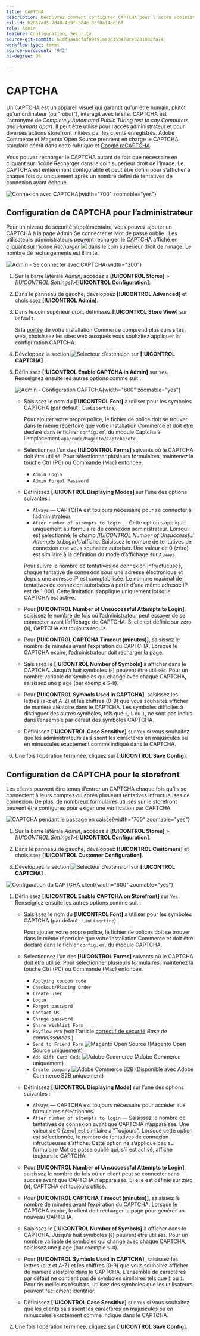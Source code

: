 ```yaml
---
title: CAPTCHA
description: Découvrez comment configurer CAPTCHA pour l’accès administrateur et diverses actions de storefront initiées par les clients enregistrés.
exl-id: b2867ad5-7d48-4e9f-b84e-3cf0a14ec16f
role: Admin
feature: Configuration, Security
source-git-commit: 61df9a4bcfaf09491ae2d353478ceb281082fa74
workflow-type: tm+mt
source-wordcount: '942'
ht-degree: 0%

---
```


# CAPTCHA

Un CAPTCHA est un appareil visuel qui garantit qu&#39;un être humain, plutôt qu&#39;un ordinateur (ou &quot;robot&quot;), interagit avec le site. CAPTCHA est l&#39;acronyme de _Completely Automated Public Turing test to say Computers and Humans apart_. Il peut être utilisé pour l’accès administrateur et pour diverses actions storefront initiées par les clients enregistrés. Adobe Commerce et Magento Open Source prennent en charge le CAPTCHA standard décrit dans cette rubrique et [Google reCAPTCHA](security-google-recaptcha.md).

Vous pouvez recharger le CAPTCHA autant de fois que nécessaire en cliquant sur l’icône Recharger dans le coin supérieur droit de l’image. Le CAPTCHA est entièrement configurable et peut être défini pour s’afficher à chaque fois ou uniquement après un nombre défini de tentatives de connexion ayant échoué.

![Connexion avec CAPTCHA](./assets/customer-account-login-captcha.png){width="700" zoomable="yes"}

## Configuration de CAPTCHA pour l’administrateur

Pour un niveau de sécurité supplémentaire, vous pouvez ajouter un CAPTCHA à la page Admin Se connecter et Mot de passe oublié . Les utilisateurs administrateurs peuvent recharger le CAPTCHA affiché en cliquant sur l’icône _Recharger_ ![ ](./assets/CAPTCHA-icon-reload.png) dans le coin supérieur droit de l’image. Le nombre de rechargements est illimité.

![Admin - Se connecter avec CAPTCHA](./assets/security-captcha-admin.png){width="300"}

1. Sur la barre latérale _Admin_, accédez à **[!UICONTROL Stores]** > _[!UICONTROL Settings]_>**[!UICONTROL Configuration]**.

1. Dans le panneau de gauche, développez **[!UICONTROL Advanced]** et choisissez **[!UICONTROL Admin]**.

1. Dans le coin supérieur droit, définissez **[!UICONTROL Store View]** sur `Default`.

   Si la [portée](../getting-started/websites-stores-views.md#scope-settings) de votre installation Commerce comprend plusieurs sites web, choisissez les sites web auxquels vous souhaitez appliquer la configuration CAPTCHA.

1. Développez la section ![Sélecteur d’extension](../assets/icon-display-expand.png) sur **[!UICONTROL CAPTCHA]** .

1. Définissez **[!UICONTROL Enable CAPTCHA in Admin]** sur `Yes`. Renseignez ensuite les autres options comme suit :

   ![Admin - Configuration CAPTCHA](../configuration-reference/advanced/assets/admin-captcha.png){width="600" zoomable="yes"}

   - Saisissez le nom du **[!UICONTROL Font]** à utiliser pour les symboles CAPTCHA (par défaut : `LinLibertine`).

     Pour ajouter votre propre police, le fichier de police doit se trouver dans le même répertoire que votre installation Commerce et doit être déclaré dans le fichier `config.xml` du module Captcha à l’emplacement `app/code/Magento/Captcha/etc`.

   - Sélectionnez l’un des **[!UICONTROL Forms]** suivants où le CAPTCHA doit être utilisé. Pour sélectionner plusieurs formulaires, maintenez la touche Ctrl (PC) ou Commande (Mac) enfoncée.

      - `Admin Login`
      - `Admin Forgot Password`

   - Définissez **[!UICONTROL Displaying Modes]** sur l’une des options suivantes :

      - `Always` — CAPTCHA est toujours nécessaire pour se connecter à l’administrateur.
      - `After number of attempts to login` — Cette option s’applique uniquement au formulaire de connexion administrateur. Lorsqu’il est sélectionné, le champ _[!UICONTROL Number of Unsuccessful Attempts to Login]_&#x200B;s’affiche. Saisissez le nombre de tentatives de connexion que vous souhaitez autoriser. Une valeur de 0 (zéro) est similaire à la définition du mode d’affichage sur `Always`.

     Pour suivre le nombre de tentatives de connexion infructueuses, chaque tentative de connexion sous une adresse électronique et depuis une adresse IP est comptabilisée. Le nombre maximal de tentatives de connexion autorisées à partir d’une même adresse IP est de 1 000. Cette limitation s’applique uniquement lorsque CAPTCHA est activé.

   - Pour **[!UICONTROL Number of Unsuccessful Attempts to Login]**, saisissez le nombre de fois où l’administrateur peut essayer de se connecter avant l’affichage de CAPTCHA. Si elle est définie sur zéro (`0`), CAPTCHA est toujours requis.

   - Pour **[!UICONTROL CAPTCHA Timeout (minutes)]**, saisissez le nombre de minutes avant l’expiration du CAPTCHA. Lorsque le CAPTCHA expire, l’administrateur doit recharger la page.

   - Saisissez le **[!UICONTROL Number of Symbols]** à afficher dans le CAPTCHA. Jusqu’à huit symboles (`8`) peuvent être utilisés. Pour un nombre variable de symboles qui change avec chaque CAPTCHA, saisissez une plage (par exemple `5-8`).

   - Pour **[!UICONTROL Symbols Used in CAPTCHA]**, saisissez les lettres (a-z et A-Z) et les chiffres (0-9) que vous souhaitez afficher de manière aléatoire dans le CAPTCHA. Les symboles difficiles à distinguer des autres symboles, tels que `i`, `l` ou `1`, ne sont pas inclus dans l’ensemble par défaut des symboles CAPTCHA.

   - Définissez **[!UICONTROL Case Sensitive]** sur `Yes` si vous souhaitez que les administrateurs saisissent les caractères en majuscules ou en minuscules exactement comme indiqué dans le CAPTCHA.

1. Une fois l’opération terminée, cliquez sur **[!UICONTROL Save Config]**.

## Configuration de CAPTCHA pour le storefront

Les clients peuvent être tenus d’entrer un CAPTCHA chaque fois qu’ils se connectent à leurs comptes ou après plusieurs tentatives infructueuses de connexion. De plus, de nombreux formulaires utilisés sur le storefront peuvent être configurés pour exiger une vérification par CAPTCHA.

![CAPTCHA pendant le passage en caisse](./assets/storefront-checkout-payment-captcha.png){width="700" zoomable="yes"}

1. Sur la barre latérale _Admin_, accédez à **[!UICONTROL Stores]** > _[!UICONTROL Settings]_>**[!UICONTROL Configuration]**.

1. Dans le panneau de gauche, développez **[!UICONTROL Customers]** et choisissez **[!UICONTROL Customer Configuration]**.

1. Développez la section ![Sélecteur d’extension](../assets/icon-display-expand.png) sur **[!UICONTROL CAPTCHA]** .

![Configuration du CAPTCHA client](../configuration-reference/customers/assets/customer-configuration-captcha.png){width="600" zoomable="yes"}

1. Définissez **[!UICONTROL Enable CAPTCHA on Storefront]** sur `Yes`. Renseignez ensuite les autres options comme suit :

   - Saisissez le nom du **[!UICONTROL Font]** à utiliser pour les symboles CAPTCHA (par défaut : `LinLibertine`).

     Pour ajouter votre propre police, le fichier de polices doit se trouver dans le même répertoire que votre installation Commerce et doit être déclaré dans le fichier `config.xml` du module CAPTCHA.

   - Sélectionnez l’un des **[!UICONTROL Forms]** suivants où le CAPTCHA doit être utilisé. Pour sélectionner plusieurs formulaires, maintenez la touche Ctrl (PC) ou Commande (Mac) enfoncée.

      - `Applying coupon code`
      - `Checkout/Placing Order`
      - `Create user`
      - `Login`
      - `Forgot password`
      - `Contact Us`
      - `Change password`
      - `Share Wishlist Form`
      - `Payflow Pro` (voir l&#39;article [correctif de sécurité](https://experienceleague.adobe.com/docs/commerce-knowledge-base/kb/troubleshooting/payments/paypal-payflow-pro-active-carding-activity.html?lang=fr) _Base de connaissances_ )
      - `Send to Friend Form` ![Magento Open Source](../assets/open-source.svg) (Magento Open Source uniquement)
      - `Add Gift Card Code` ![Adobe Commerce](../assets/adobe-logo.svg) (Adobe Commerce uniquement)
      - `Create company` ![Adobe Commerce B2B](../assets/b2b.svg) (Disponible avec Adobe Commerce B2B uniquement)

   - Définissez **[!UICONTROL Displaying Mode]** sur l’une des options suivantes :

      - `Always` — CAPTCHA est toujours nécessaire pour accéder aux formulaires sélectionnés.
      - `After number of attempts to login` — Saisissez le nombre de tentatives de connexion avant que CAPTCHA n’apparaisse. Une valeur de 0 (zéro) est similaire à &quot;Toujours&quot;. Lorsque cette option est sélectionnée, le nombre de tentatives de connexion infructueuses s’affiche. Cette option ne s’applique pas au formulaire Mot de passe oublié qui, s’il est activé, affiche toujours le CAPTCHA.

   - Pour **[!UICONTROL Number of Unsuccessful Attempts to Login]**, saisissez le nombre de fois où un client peut se connecter sans succès avant que CAPTCHA n’apparaisse. Si elle est définie sur zéro (`0`), CAPTCHA est toujours utilisé.

   - Pour **[!UICONTROL CAPTCHA Timeout (minutes)]**, saisissez le nombre de minutes avant l’expiration du CAPTCHA. Lorsque le CAPTCHA expire, le client doit recharger la page pour générer un nouveau CAPTCHA.

   - Saisissez le **[!UICONTROL Number of Symbols]** à afficher dans le CAPTCHA. Jusqu’à huit symboles (`8`) peuvent être utilisés. Pour un nombre variable de symboles qui change avec chaque CAPTCHA, saisissez une plage (par exemple `5-8`).

   - Pour **[!UICONTROL Symbols Used in CAPTCHA]**, saisissez les lettres (a-z et A-Z) et les chiffres (0-9) que vous souhaitez afficher de manière aléatoire dans le CAPTCHA. L’ensemble de caractères par défaut ne contient pas de symboles similaires tels que `I` ou `1`. Pour de meilleurs résultats, utilisez des symboles que les utilisateurs peuvent facilement identifier.

   - Définissez **[!UICONTROL Case Sensitive]** sur `Yes` si vous souhaitez que les clients saisissent les caractères en majuscules ou en minuscules exactement comme indiqué dans le CAPTCHA.

1. Une fois l’opération terminée, cliquez sur **[!UICONTROL Save Config]**.
